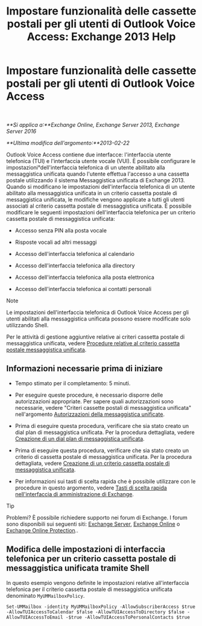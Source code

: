 ﻿---
title: 'Impostare funzionalità delle cassette postali per gli utenti di Outlook Voice Access: Exchange 2013 Help'
TOCTitle: Impostare funzionalità delle cassette postali per gli utenti di Outlook Voice Access
ms:assetid: 10960bf0-65cf-4d0b-bae5-d203c53662db
ms:mtpsurl: https://technet.microsoft.com/it-it/library/Aa996307(v=EXCHG.150)
ms:contentKeyID: 50555540
ms.date: 05/22/2018
mtps_version: v=EXCHG.150
ms.translationtype: MT
---

# Impostare funzionalità delle cassette postali per gli utenti di Outlook Voice Access

 

_**Si applica a:**Exchange Online, Exchange Server 2013, Exchange Server 2016_

_**Ultima modifica dell'argomento:**2013-02-22_

Outlook Voice Access contiene due interfacce: l'interfaccia utente telefonica (TUI) e l'interfaccia utente vocale (VUI). È possibile configurare le impostazioni°dell'interfaccia telefonica di un utente abilitato alla messaggistica unificata quando l'utente effettua l'accesso a una cassetta postale utilizzando il sistema Messaggistica unificata di Exchange 2013. Quando si modificano le impostazioni dell'interfaccia telefonica di un utente abilitato alla messaggistica unificata in un criterio cassetta postale di messaggistica unificata, le modifiche vengono applicate a tutti gli utenti associati al criterio cassetta postale di messaggistica unificata. È possibile modificare le seguenti impostazioni dell'interfaccia telefonica per un criterio cassetta postale di messaggistica unificata:

  - Accesso senza PIN alla posta vocale

  - Risposte vocali ad altri messaggi

  - Accesso dell'interfaccia telefonica al calendario

  - Accesso dell'interfaccia telefonica alla directory

  - Accesso dell'interfaccia telefonica alla posta elettronica

  - Accesso dell'interfaccia telefonica ai contatti personali


> [!NOTE]
> Le impostazioni dell'interfaccia telefonica di Outlook&nbsp;Voice Access per gli utenti abilitati alla messaggistica unificata possono essere modificate solo utilizzando Shell.



Per le attività di gestione aggiuntive relative ai criteri cassetta postale di messaggistica unificata, vedere [Procedure relative al criterio cassetta postale messaggistica unificata](um-mailbox-policy-procedures-exchange-2013-help.md).

## Informazioni necessarie prima di iniziare

  - Tempo stimato per il completamento: 5 minuti.

  - Per eseguire queste procedure, è necessario disporre delle autorizzazioni appropriate. Per sapere quali autorizzazioni sono necessarie, vedere "Criteri cassette postali di messaggistica unificata" nell'argomento [Autorizzazioni della messaggistica unificate](unified-messaging-permissions-exchange-2013-help.md).

  - Prima di eseguire questa procedura, verificare che sia stato creato un dial plan di messaggistica unificata. Per la procedura dettagliata, vedere [Creazione di un dial plan di messaggistica unificata](create-a-um-dial-plan-exchange-2013-help.md).

  - Prima di eseguire questa procedura, verificare che sia stato creato un criterio di cassetta postale di messaggistica unificata. Per la procedura dettagliata, vedere [Creazione di un criterio cassetta postale di messaggistica unificata](create-a-um-mailbox-policy-exchange-2013-help.md).

  - Per informazioni sui tasti di scelta rapida che è possibile utilizzare con le procedure in questo argomento, vedere [Tasti di scelta rapida nell'interfaccia di amministrazione di Exchange](keyboard-shortcuts-in-the-exchange-admin-center-exchange-online-protection-help.md).


> [!TIP]
> Problemi? È possibile richiedere supporto nei forum di Exchange. I forum sono disponibili sui seguenti siti: <A href="https://go.microsoft.com/fwlink/p/?linkid=60612">Exchange Server</A>, <A href="https://go.microsoft.com/fwlink/p/?linkid=267542">Exchange Online</A> o <A href="https://go.microsoft.com/fwlink/p/?linkid=285351">Exchange Online Protection</A>..



## Modifica delle impostazioni di interfaccia telefonica per un criterio cassetta postale di messaggistica unificata tramite Shell

In questo esempio vengono definite le impostazioni relative all'interfaccia telefonica per il criterio cassetta postale di messaggistica unificata denominato `MyUMMailboxPolicy`.

    Set-UMMailbox -identity MyUMMailboxPolicy -AllowSubscriberAccess $true -AllowTUIAccessToCalendar $false -AllowTUIAccessToDirectory $false -AllowTUIAccessToEmail -$true -AllowTUIAccessToPersonalContacts $true

